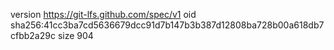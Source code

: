 version https://git-lfs.github.com/spec/v1
oid sha256:41cc3ba7cd5636679dcc91d7b147b3b387d12808ba728b00a618db7cfbb2a29c
size 904
